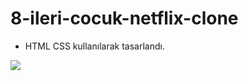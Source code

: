 # 8-ileri-cocuk-netflix-clone

- HTML CSS kullanılarak tasarlandı.

<img src="TR-tr-20231120-popsignuptwoweeks-perspective_alpha_website_large.jpg"/>

